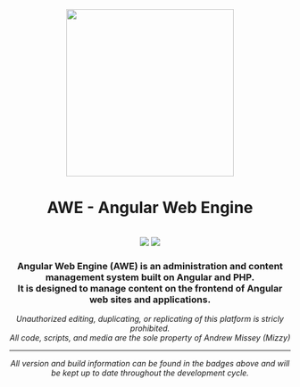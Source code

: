 <div align="center">
<img src="https://dev.brandiq.agency/mizzy/angular-admin-interface-with-php/raw/master/src/assets/images/AWEColor1.png" width="300px" />

<h1>AWE - Angular Web Engine</h1>
<br />
<a href="../commits/master"><img src="https://img.shields.io/badge/Build-Passed-success?style=for-the-badge"></a>
<a href="/CHANGELOG.md"><img src="https://img.shields.io/badge/Version-1.3.0--Guardian-red?style=for-the-badge"></a>
<h3>Angular Web Engine (AWE) is an administration and content management system built on Angular and PHP.<br>It is designed to manage content on the frontend of Angular web sites and applications.</h3>
<p><i>Unauthorized editing, duplicating, or replicating of this platform is stricly prohibited.<br />All code, scripts, and media are the sole property of Andrew Missey (Mizzy)<i></p>
<hr />
<p>All version and build information can be found in the badges above and will be kept up to date throughout the development cycle.</p>
</div>
